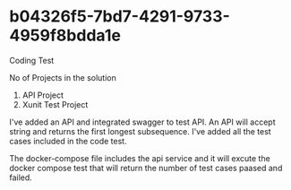 # b04326f5-7bd7-4291-9733-4959f8bdda1e

Coding Test

No of Projects in the solution
1. API Project
2. Xunit Test Project

I've added an API and integrated swagger to test API. An API will accept string and returns the first longest subsequence.
I've added all the test cases included in the code test.

The docker-compose file includes the api service and it will excute the docker compose test that will return the number of test cases paased and failed.
